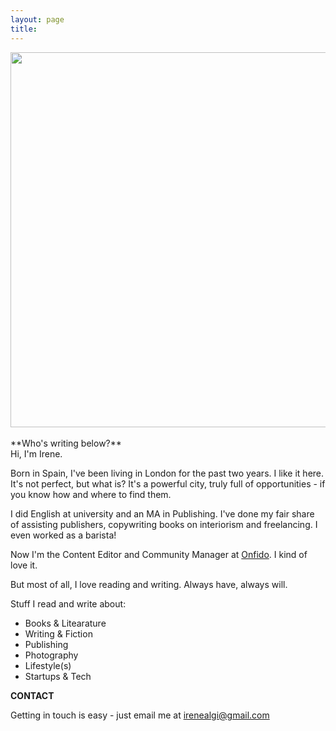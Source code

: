 ```yaml
---
layout: page
title: 
---
```


<center><img src="https://c2.staticflickr.com/4/3685/20202807142_a8520720eb_b.jpg" width="600"/></center>

<br/>
**Who's writing below?**
<br/>
Hi, I'm Irene. 

Born in Spain, I've been living in London for the past two years. I like it here. It's not perfect, but what is? It's a powerful city, truly full of opportunities - if you know how and where to find them.

I did English at university and an MA in Publishing. I've done my fair share of assisting publishers, copywriting books on interiorism and freelancing. I even worked as a barista!  

Now I'm the Content Editor and Community Manager at <a href="https://onfido.com/" target="_blank">Onfido</a>. I kind of love it.

But most of all, I love reading and writing. Always have, always will. 

Stuff I read and write about:

- Books & Litearature
- Writing & Fiction
- Publishing
- Photography
- Lifestyle(s)
- Startups & Tech 


**CONTACT**

Getting in touch is easy - just email me at irenealgi@gmail.com

